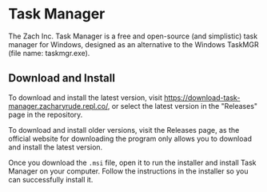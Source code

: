 # **Task Manager**
The Zach Inc. Task Manager is a free and open-source (and simplistic) task manager for Windows, designed as an alternative to the Windows TaskMGR (file name: taskmgr.exe).

## __Download and Install__
To download and install the latest version, visit https://download-task-manager.zacharyrude.repl.co/, or select the latest version in the "Releases" page in the repository.

To download and install older versions, visit the Releases page, as the official website for downloading the program only allows you to download and install the latest version.

Once you download the `.msi` file, open it to run the installer and install Task Manager on your computer. Follow the instructions in the installer so you can successfully install it.
